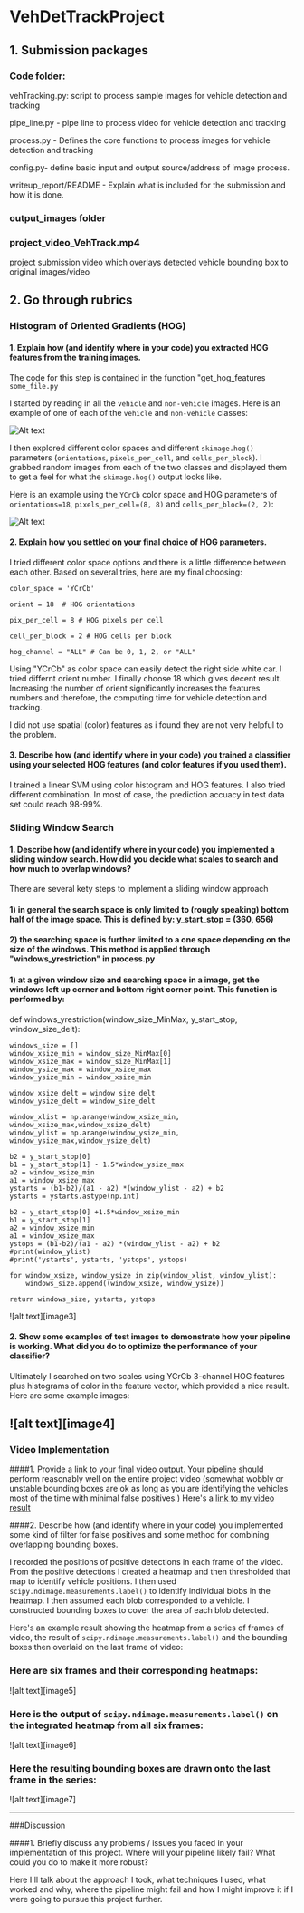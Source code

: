 # VehDetTrackProject

## 1. Submission packages
### Code folder:

vehTracking.py: script to process sample images for vehicle detection and tracking

pipe_line.py -  pipe line to process video for vehicle detection and tracking

process.py -  Defines the core functions to process images for vehicle detection and tracking

config.py- define basic input and output source/address of image process. 

writeup_report/README - Explain what is included for the submission and how it is done. 

### output_images folder


### project_video_VehTrack.mp4

project submission video which overlays detected vehicle bounding box to original images/video

## 2. Go through rubrics


### Histogram of Oriented Gradients (HOG)

#### 1. Explain how (and identify where in your code) you extracted HOG features from the training images.

The code for this step is contained in the function "get_hog_features `some_file.py`

I started by reading in all the `vehicle` and `non-vehicle` images.  Here is an example of one of each of the `vehicle` and `non-vehicle` classes:

![Alt text](/output_images/TrainingSample.jpg)

I then explored different color spaces and different `skimage.hog()` parameters (`orientations`, `pixels_per_cell`, and `cells_per_block`).  I grabbed random images from each of the two classes and displayed them to get a feel for what the `skimage.hog()` output looks like.

Here is an example using the `YCrCb` color space and HOG parameters of `orientations=18`, `pixels_per_cell=(8, 8)` and `cells_per_block=(2, 2)`:


![Alt text](/output_images/HOG_Features.jpg)

#### 2. Explain how you settled on your final choice of HOG parameters.

I tried different color space options and there is a little difference between each other. Based on several tries, here are my final choosing:

    color_space = 'YCrCb' 
  
    orient = 18  # HOG orientations
  
    pix_per_cell = 8 # HOG pixels per cell
  
    cell_per_block = 2 # HOG cells per block
  
    hog_channel = "ALL" # Can be 0, 1, 2, or "ALL"
  
Using "YCrCb" as color space can easily detect the right side white car.  I tried differnt orient number. I finally choose 18 which gives decent result. Increasing the number of orient significantly increases the features numbers and therefore, the computing time for vehicle detection and tracking. 

I did not use spatial (color) features as i found they are not very helpful to the problem. 


#### 3. Describe how (and identify where in your code) you trained a classifier using your selected HOG features (and color features if you used them).

I trained a linear SVM using color histogram and HOG features. I also tried different combination. In most of case, the prediction accuacy in test data set could reach 98-99%. 

### Sliding Window Search

#### 1. Describe how (and identify where in your code) you implemented a sliding window search.  How did you decide what scales to search and how much to overlap windows?

There are several kety steps to implement a sliding window approach
   #### 1) in general the search space is only limited to (rougly speaking) bottom half of the image space. This is defined by: y_start_stop = (360, 656)
   #### 2) the searching space is further limited to a one space depending on the size of the windows. This method is applied through "windows_yrestriction" in process.py
   #### 1) at a given window size and searching space in a image, get the windows left up corner and bottom right corner point. This function is performed by:
   
   def windows_yrestriction(window_size_MinMax, y_start_stop, window_size_delt):

    windows_size = []
    window_xsize_min = window_size_MinMax[0]
    window_xsize_max = window_size_MinMax[1]
    window_ysize_max = window_xsize_max
    window_ysize_min = window_xsize_min

    window_xsize_delt = window_size_delt
    window_ysize_delt = window_size_delt

    window_xlist = np.arange(window_xsize_min, window_xsize_max,window_xsize_delt)
    window_ylist = np.arange(window_ysize_min, window_ysize_max,window_ysize_delt)

    b2 = y_start_stop[0]
    b1 = y_start_stop[1] - 1.5*window_ysize_max
    a2 = window_xsize_min
    a1 = window_xsize_max
    ystarts = (b1-b2)/(a1 - a2) *(window_ylist - a2) + b2
    ystarts = ystarts.astype(np.int)

    b2 = y_start_stop[0] +1.5*window_xsize_min
    b1 = y_start_stop[1]
    a2 = window_xsize_min
    a1 = window_xsize_max
    ystops = (b1-b2)/(a1 - a2) *(window_ylist - a2) + b2
    #print(window_ylist)
    #print('ystarts', ystarts, 'ystops', ystops)

    for window_xsize, window_ysize in zip(window_xlist, window_ylist):
        windows_size.append((window_xsize, window_ysize))

    return windows_size, ystarts, ystops
  

![alt text][image3]

#### 2. Show some examples of test images to demonstrate how your pipeline is working.  What did you do to optimize the performance of your classifier?

Ultimately I searched on two scales using YCrCb 3-channel HOG features plus histograms of color in the feature vector, which provided a nice result.  Here are some example images:

![alt text][image4]
---

### Video Implementation

####1. Provide a link to your final video output.  Your pipeline should perform reasonably well on the entire project video (somewhat wobbly or unstable bounding boxes are ok as long as you are identifying the vehicles most of the time with minimal false positives.)
Here's a [link to my video result](./test_video_VehTrack.mp4)


####2. Describe how (and identify where in your code) you implemented some kind of filter for false positives and some method for combining overlapping bounding boxes.

I recorded the positions of positive detections in each frame of the video.  From the positive detections I created a heatmap and then thresholded that map to identify vehicle positions.  I then used `scipy.ndimage.measurements.label()` to identify individual blobs in the heatmap.  I then assumed each blob corresponded to a vehicle.  I constructed bounding boxes to cover the area of each blob detected.  

Here's an example result showing the heatmap from a series of frames of video, the result of `scipy.ndimage.measurements.label()` and the bounding boxes then overlaid on the last frame of video:

### Here are six frames and their corresponding heatmaps:

![alt text][image5]

### Here is the output of `scipy.ndimage.measurements.label()` on the integrated heatmap from all six frames:
![alt text][image6]

### Here the resulting bounding boxes are drawn onto the last frame in the series:
![alt text][image7]



---

###Discussion

####1. Briefly discuss any problems / issues you faced in your implementation of this project.  Where will your pipeline likely fail?  What could you do to make it more robust?

Here I'll talk about the approach I took, what techniques I used, what worked and why, where the pipeline might fail and how I might improve it if I were going to pursue this project further.  

